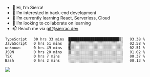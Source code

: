 - 👋 Hi, I’m Sierra!
- 👀 I’m interested in back-end development
- 🌱 I’m currently learning React, Serverless, Cloud
- 💞️ I’m looking to collaborate on learning
- 📫 Reach me via git@sierrac.dev

<!--START_SECTION:waka-->

```text
TypeScript   30 hrs 33 mins  ███████████████████████▒░   93.38 %
JavaScript   0 hrs 51 mins   ▓░░░░░░░░░░░░░░░░░░░░░░░░   02.58 %
unknown      0 hrs 49 mins   ▓░░░░░░░░░░░░░░░░░░░░░░░░   02.51 %
JSON         0 hrs 20 mins   ▒░░░░░░░░░░░░░░░░░░░░░░░░   01.02 %
TSX          0 hrs 7 mins    ░░░░░░░░░░░░░░░░░░░░░░░░░   00.37 %
Bash         0 hrs 2 mins    ░░░░░░░░░░░░░░░░░░░░░░░░░   00.13 %
```

<!--END_SECTION:waka-->


![](https://hit.yhype.me/github/profile?user_id=7351311)
